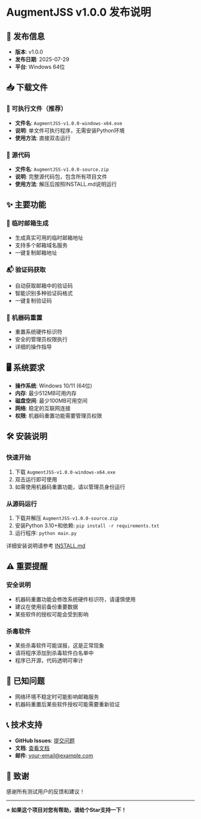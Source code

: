 # AugmentJSS v1.0.0 发布说明

## 📅 发布信息
- **版本**: v1.0.0
- **发布日期**: 2025-07-29
- **平台**: Windows 64位

## 📥 下载文件

### 🚀 可执行文件（推荐）
- **文件名**: `AugmentJSS-v1.0.0-windows-x64.exe`
- **说明**: 单文件可执行程序，无需安装Python环境
- **使用方法**: 直接双击运行

### 📄 源代码
- **文件名**: `AugmentJSS-v1.0.0-source.zip`
- **说明**: 完整源代码包，包含所有项目文件
- **使用方法**: 解压后按照INSTALL.md说明运行

## ✨ 主要功能

### 📧 临时邮箱生成
- 生成真实可用的临时邮箱地址
- 支持多个邮箱域名服务
- 一键复制邮箱地址

### 📬 验证码获取
- 自动获取邮箱中的验证码
- 智能识别多种验证码格式
- 一键复制验证码

### 🔧 机器码重置
- 重置系统硬件标识符
- 安全的管理员权限执行
- 详细的操作指导

## 🖥️ 系统要求
- **操作系统**: Windows 10/11 (64位)
- **内存**: 最少512MB可用内存
- **磁盘空间**: 最少100MB可用空间
- **网络**: 稳定的互联网连接
- **权限**: 机器码重置功能需要管理员权限

## 🛠️ 安装说明

### 快速开始
1. 下载 `AugmentJSS-v1.0.0-windows-x64.exe`
2. 双击运行即可使用
3. 如需使用机器码重置功能，请以管理员身份运行

### 从源码运行
1. 下载并解压 `AugmentJSS-v1.0.0-source.zip`
2. 安装Python 3.10+和依赖: `pip install -r requirements.txt`
3. 运行程序: `python main.py`

详细安装说明请参考 [INSTALL.md](./INSTALL.md)

## ⚠️ 重要提醒

### 安全说明
- 机器码重置功能会修改系统硬件标识符，请谨慎使用
- 建议在使用前备份重要数据
- 某些软件的授权可能会受到影响

### 杀毒软件
- 某些杀毒软件可能误报，这是正常现象
- 请将程序添加到杀毒软件白名单中
- 程序已开源，代码透明可审计

## 🐛 已知问题
- 网络环境不稳定时可能影响邮箱服务
- 机器码重置后某些软件授权可能需要重新验证

## 📞 技术支持
- **GitHub Issues**: [提交问题](../../issues)
- **文档**: [查看文档](../../wiki)
- **邮件**: your-email@example.com

## 🙏 致谢
感谢所有测试用户的反馈和建议！

---

**⭐ 如果这个项目对您有帮助，请给个Star支持一下！**
